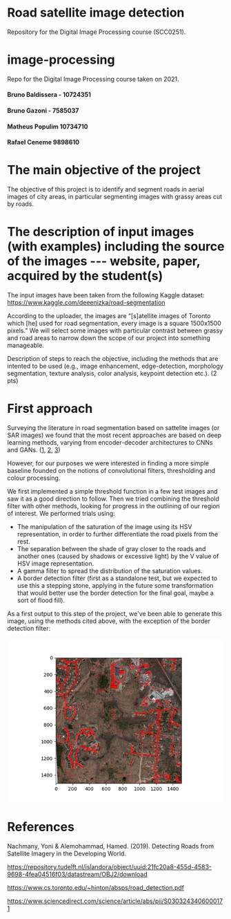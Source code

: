 # Road satellite image detection

Repository for the Digital Image Processing course (SCC0251).

# image-processing
Repo for the Digital Image Processing course taken on 2021.

#### Bruno Baldissera - 10724351
#### Bruno Gazoni - 7585037
#### Matheus Populim 10734710
#### Rafael Ceneme 9898610

# The main objective of the project

The objective of this project is to identify and segment roads in aerial images of city areas, in particular segmenting images with grassy areas cut by roads.

# The description of input images (with examples) including the source of the images --- website, paper, acquired by the student(s)

The input images have been taken from the following Kaggle dataset:
https://www.kaggle.com/deeenizka/road-segmentation

According to the uploader, the images are “[s]atellite images of Toronto which [he] used for road segmentation, every image is a square 1500x1500 pixels.” We will select some images with particular contrast between grassy and road areas to narrow down the scope of our project into something manageable.

Description of steps to reach the objective, including the methods that are intented to be used (e.g., image enhancement, edge-detection, morphology segmentation, texture analysis, color analysis, keypoint detection etc.). (2 pts)


# First approach

Surveying the literature in road segmentation based on sattelite images (or SAR images) we found that the most recent approaches are based on deep learning methods, varying from encoder-decoder architectures to CNNs and GANs. ([1](https://www.mdpi.com/2072-4292/13/5/1011), [2](https://acadpubl.eu/hub/2018-119-16/2/545.pdf), [3](https://arxiv.org/pdf/2001.05566.pdf))

However, for our purposes we were interested in finding a more simple baseline founded on the notions of convolutional filters, thresholding and colour processing.

We first implemented a simple threshold function in a few test images and saw it as a good direction to follow. Then we tried combining the threshold filter with other methods, looking for progress in the outlining of our region of interest. We performed trials using:

* The manipulation of the saturation of the image using its HSV representation, in order to further differentiate the road pixels from the rest.
* The separation between the shade of gray closer to the roads and another ones (caused by shadows or excessive light) by the V value of HSV image representation. 
* A gamma filter to spread the distribution of the saturation values.
* A border detection filter (first as a standalone test, but we expected to use this a stepping stone, applying in the future some transformation that would better use the border detection for the final goal, maybe a sort of flood fill).

As a first output to this step of the project, we've been able to generate this image, using the methods cited above, with the exception of the border detection filter:

![Output](https://github.com/Populim/imageprocessing/blob/main/output_first_trial.png?raw=true)

# References

Nachmany, Yoni & Alemohammad, Hamed. (2019). Detecting Roads from Satellite Imagery in the Developing World. 

https://repository.tudelft.nl/islandora/object/uuid:21fc20a8-455d-4583-9698-4fea04516f03/datastream/OBJ2/download


https://www.cs.toronto.edu/~hinton/absps/road_detection.pdf


https://www.sciencedirect.com/science/article/abs/pii/S0303243406000171
